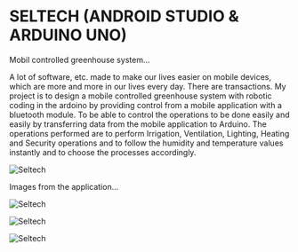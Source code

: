 # SELTECH (ANDROID STUDIO & ARDUINO UNO)
Mobil controlled greenhouse system...

A lot of software, etc. made to make our lives easier on mobile devices, which are more and more in our lives every day. There are transactions. My project is to design a mobile controlled greenhouse system with robotic coding in the ardoino by providing control from a mobile application with a bluetooth module. To be able to control the operations to be done easily and easily by transferring data from the mobile application to Arduino. The operations performed are to perform Irrigation, Ventilation, Lighting, Heating and Security operations and to follow the humidity and temperature values ​​instantly and to choose the processes accordingly.

![Seltech](https://user-images.githubusercontent.com/67559667/98146050-586b5680-1edc-11eb-81bf-d4eac4592662.png)


Images from the application...

![Seltech](https://user-images.githubusercontent.com/67559667/98144274-40470780-1edb-11eb-82e9-ff815eaf2e5b.png)

![Seltech](https://user-images.githubusercontent.com/67559667/98144870-a59af880-1edb-11eb-88a0-08cfd9e55c9d.png)

![Seltech](https://user-images.githubusercontent.com/67559667/98146389-94062080-1edc-11eb-9060-0ceda49def45.jpg)
